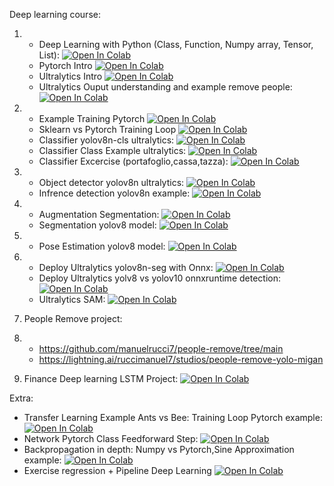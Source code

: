 Deep learning course:

1.
    * Deep Learning with Python (Class, Function, Numpy array, Tensor, List): [![Open In Colab](https://colab.research.google.com/assets/colab-badge.svg)](https://colab.research.google.com/github/manuelrucci7/deep-learning-course/blob/main/colab/Python_Recap.ipynb)
    * Pytorch Intro [![Open In Colab](https://colab.research.google.com/assets/colab-badge.svg)](https://colab.research.google.com/github/manuelrucci7/deep-learning-course/blob/main/colab/Pytorch_Intro.ipynb)
    * Ultralytics Intro [![Open In Colab](https://colab.research.google.com/assets/colab-badge.svg)](https://colab.research.google.com/github/manuelrucci7/deep-learning-course/blob/main/colab/Ultralytics_Intro.ipynb)
    * Ultralytics Ouput understanding and example remove people:  [![Open In Colab](https://colab.research.google.com/assets/colab-badge.svg)](https://colab.research.google.com/github/manuelrucci7/deep-learning-course/blob/main/colab/Ultralytics_Understand_Outputs.ipynb) 
2. * Example Training Pytorch  [![Open In Colab](https://colab.research.google.com/assets/colab-badge.svg)](https://colab.research.google.com/github/manuelrucci7/deep-learning-course/blob/main/colab/TrainingPytorch.ipynb)
   * Sklearn vs Pytorch Training Loop  [![Open In Colab](https://colab.research.google.com/assets/colab-badge.svg)](https://colab.research.google.com/github/manuelrucci7/deep-learning-course/blob/main/colab/SklearVsPythonTrainingLoop.ipynb)
   * Classifier yolov8n-cls ultralytics: [![Open In Colab](https://colab.research.google.com/assets/colab-badge.svg)](https://colab.research.google.com/github/manuelrucci7/deep-learning-course/blob/main/colab/Ultralytics_Classifier.ipynb)
   * Classifier Class Example ultralytics: [![Open In Colab](https://colab.research.google.com/assets/colab-badge.svg)](https://colab.research.google.com/github/manuelrucci7/deep-learning-course/blob/main/colab/Ultralytics_Classifier_class.ipynb)
   * Classifier Excercise (portafoglio,cassa,tazza): [![Open In Colab](https://colab.research.google.com/assets/colab-badge.svg)](https://colab.research.google.com/github/manuelrucci7/deep-learning-course/blob/main/colab/Ultralytics_Classifier_Excercise.ipynb)

3. * Object detector yolov8n ultralytics: [![Open In Colab](https://colab.research.google.com/assets/colab-badge.svg)](https://colab.research.google.com/github/manuelrucci7/deep-learning-course/blob/main/colab/Ultralytics_Detection_Cloud_training.ipynb)
   * Infrence detection yolov8n example: [![Open In Colab](https://colab.research.google.com/assets/colab-badge.svg)](https://colab.research.google.com/github/manuelrucci7/deep-learning-course/blob/main/colab/Ultralytics_inference_detection.ipynb)

4. * Augmentation Segmentation: [![Open In Colab](https://colab.research.google.com/assets/colab-badge.svg)](https://colab.research.google.com/github/manuelrucci7/deep-learning-course/blob/main/colab/Ultralytics_Augmentation_Albumentation_Segmentation.ipynb)
   * Segmentation yolov8 model: [![Open In Colab](https://colab.research.google.com/assets/colab-badge.svg)](https://colab.research.google.com/github/manuelrucci7/deep-learning-course/blob/main/colab/Ultralytics_Custom_Detection_Example_Focus_on_Agumentation.ipynb)
5. * Pose Estimation yolov8 model: [![Open In Colab](https://colab.research.google.com/assets/colab-badge.svg)](https://colab.research.google.com/github/manuelrucci7/deep-learning-course/blob/main/colab/Ultralytics_Pose_detection.ipynb)
6. * Deploy Ultralytics yolov8n-seg with Onnx: [![Open In Colab](https://colab.research.google.com/assets/colab-badge.svg)](https://colab.research.google.com/github/manuelrucci7/deep-learning-course/blob/main/colab/Ultralytics_onnx_inference.ipynb)
   * Deploy Ultralytics yolv8 vs yolov10 onnxruntime detection: [![Open In Colab](https://colab.research.google.com/assets/colab-badge.svg)](https://colab.research.google.com/github/manuelrucci7/deep-learning-course/blob/main/colab/Ultralytics_yolov8_vs_yolov10_onnxruntime.ipynb)
   * Ultralytics SAM: [![Open In Colab](https://colab.research.google.com/assets/colab-badge.svg)](https://colab.research.google.com/github/manuelrucci7/deep-learning-course/blob/main/colab/Ultralytics_SegmentAnything.ipynb)
7. People Remove project:
8.    * https://github.com/manuelrucci7/people-remove/tree/main
      * https://lightning.ai/ruccimanuel7/studios/people-remove-yolo-migan
9. Finance Deep learning LSTM Project: [![Open In Colab](https://colab.research.google.com/assets/colab-badge.svg)](https://colab.research.google.com/github/manuelrucci7/deep-learning-course/blob/main/colab/FinanceAnalysis.ipynb)

Extra:
   * Transfer Learning Example Ants vs Bee: Training Loop Pytorch example: [![Open In Colab](https://colab.research.google.com/assets/colab-badge.svg)](https://colab.research.google.com/github/manuelrucci7/deep-learning-course/blob/main/colab/TransferLearningBeesAnts.ipynb)
   * Network Pytorch Class Feedforward Step: [![Open In Colab](https://colab.research.google.com/assets/colab-badge.svg)](https://colab.research.google.com/github/manuelrucci7/deep-learning-course/blob/main/colab/NeuralNetPytorch.ipynb)
   * Backpropagation in depth: Numpy vs Pytorch,Sine Approximation example: [![Open In Colab](https://colab.research.google.com/assets/colab-badge.svg)](https://colab.research.google.com/github/manuelrucci7/deep-learning-course/blob/main/colab/NN_structure.ipynb)
   * Exercise regression + Pipeline Deep Learning [![Open In Colab](https://colab.research.google.com/assets/colab-badge.svg)](https://colab.research.google.com/github/manuelrucci7/deep-learning-course/blob/main/colab/Regressione.ipynb)


<!--
4. Understand Images, Convolution, DataLoader [![Open In Colab](https://colab.research.google.com/assets/colab-badge.svg)](https://colab.research.google.com/github/visiont3lab/deep-learning-course/blob/main/colab/Understand-Convolution-Dataloader.ipynb) 
Extra: Approfondimento in dettaglio  [![Open In Colab](https://colab.research.google.com/assets/colab-badge.svg)](https://colab.research.google.com/github/visiont3lab/deep-learning-course/blob/main/colab/Convolution.ipynb) 
5. Convolutional Neural Network Covid-19 Mask Classifier  [![Open In Colab](https://colab.research.google.com/assets/colab-badge.svg)](https://colab.research.google.com/github/visiont3lab/deep-learning-course/blob/main/colab/CovidMaskClassifier.ipynb) Convolutional Neural Network Covid-19 Mask Classifier  Class Example [![Open In Colab](https://colab.research.google.com/assets/colab-badge.svg)](https://colab.research.google.com/github/visiont3lab/deep-learning-course/blob/main/colab/ClassificationProblemClass.ipynb)
6. MR 3 ore: Transfer Learning Applied to Classification [![Open In Colab](https://colab.research.google.com/assets/colab-badge.svg)](https://colab.research.google.com/github/visiont3lab/deep-learning-course/blob/main/colab/TransferLearningBeesAnts.ipynb) Transfer Learning Notes [![Open In Colab](https://colab.research.google.com/assets/colab-badge.svg)](https://colab.research.google.com/github/visiont3lab/deep-learning-course/blob/main/colab/TransferLearningNotes.ipynb)
convnext_base transfer learning [![Open In Colab](https://colab.research.google.com/assets/colab-badge.svg)](https://colab.research.google.com/github/visiont3lab/deep-learning-course/blob/main/colab/TransferLearningBeesAntsExampleConvxnet.ipynb)
-->
